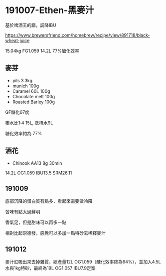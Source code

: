 # 191007-Ethen-黑麥汁

基於啤酒王的譜，調降IBU

https://www.brewersfriend.com/homebrew/recipe/view/891718/black-wheat-juice

15.04kg FG1.059 14.2L 77%醣化效率

## 麥芽
* pils 3.3kg
* munich 100g
* Caramel 60L 100g
* Chocolate melt 100g
* Roasted Barley 100g

GF糖化67度

麥水比1:4 15L, 洗槽水9L

糖化效率約為 77%

## 酒花
* Chinook AA13 8g 30min

14.2L OG1.059 IBU13.5 SRM26.11

## 191009

底部沉降的蛋白質有點多，看起來需要做冷降

苦味有點太過鮮明

香氣足，但是甜味可以再多一點

相對比起崇德發，感覺可以多加一點特砂去稀釋麥汁

## 191012

麥汁虹吸出來去掉雜質，總產量12L OG1.059（醣化效率降為64%），並加入4.5L水與1kg特砂，最終為19L OG1.057 IBU7.9定案